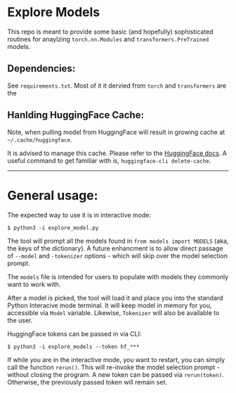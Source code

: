 # Explore Models
This repo is meant to provide some basic (and hopefully) sophisticated 
routines for anaylzing `torch.nn.Modules` and `transformers.PreTrained`
models.


## Dependencies: 
See `requirements.txt`. Most of it it dervied from `torch` and `transformers` are the 

## Hanlding HuggingFace Cache: 
Note, when pulling model from HuggingFace will result in growing cache at `~/.cache/huggingface`. 

It is advised to manage this cache. Please refer to the [HuggingFace docs](https://huggingface.co/docs/huggingface_hub/en/guides/manage-cache). A useful command 
to get familiar with is, `huggingface-cli delete-cache`.  

---

# General usage: 
The expected way to use it is in interactive mode: 
```
$ python3 -i explore_model.py
```
The tool will prompt  all the models found in 
`from models import MODELS` (aka, the keys of the dictionary). A future enhancment
is to allow direct passage of `--model` and `-tokenizer` options - which will
skip over the model selection prompt. 

The `models` file is intended for users to populate with models 
they commonly want to work with. 

After a model is picked, the tool will load it and place you into 
the standard Python Interacive mode terminal. It will keep model in 
memory for you, accessible via `Model` variable. Likewise, 
`Tokenizer` will also be available to the user. 

HuggingFace tokens can be passed in via CLI: 
```
$ python3 -i explore_models --token hf_***
```

If while you are in the interactive mode, you want to restart, you 
can simply call the function `rerun()`. This will re-invoke the 
model selection prompt - without closing the program. A new token 
can be passed via `rerun(token)`. Otherwise, the previously passed 
token will remain set. 
